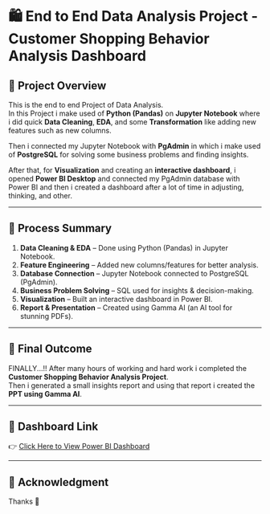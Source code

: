 # 🛍️ End to End Data Analysis Project - Customer Shopping Behavior Analysis Dashboard

## 📘 Project Overview
This is the end to end Project of Data Analysis.  
In this Project i make used of **Python (Pandas)** on **Jupyter Notebook** where i did quick **Data Cleaning**, **EDA**, and some **Transformation** like adding new features such as new columns.  

Then i connected my Jupyter Notebook with **PgAdmin** in which i make used of **PostgreSQL** for solving some business problems and finding insights.  

After that, for **Visualization** and creating an **interactive dashboard**, i opened **Power BI Desktop** and connected my PgAdmin database with Power BI and then i created a dashboard after a lot of time in adjusting, thinking, and other.

---

## 🧠 Process Summary
1. **Data Cleaning & EDA** – Done using Python (Pandas) in Jupyter Notebook.  
2. **Feature Engineering** – Added new columns/features for better analysis.  
3. **Database Connection** – Jupyter Notebook connected to PostgreSQL (PgAdmin).  
4. **Business Problem Solving** – SQL used for insights & decision-making.  
5. **Visualization** – Built an interactive dashboard in Power BI.  
6. **Report & Presentation** – Created using Gamma AI (an AI tool for stunning PDFs).

---

## 🎯 Final Outcome
FINALLY...!! After many hours of working and hard work i completed the **Customer Shopping Behavior Analysis Project**.  
Then i generated a small insights report and using that report i created the **PPT using Gamma AI**.

---

## 🔗 Dashboard Link
👉 [Click Here to View Power BI Dashboard](./Dashboard.png)

---

## 🙏 Acknowledgment
Thanks 🙏
